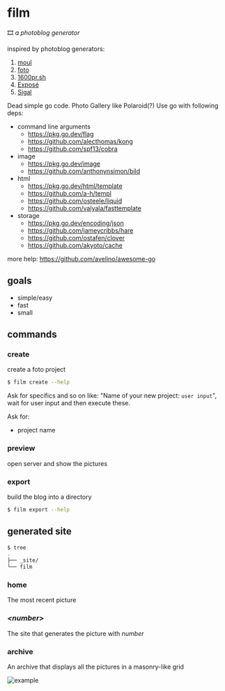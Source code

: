 # film

🎞 _a photoblog generator_

inspired by photoblog generators:

1. [moul](https://github.com/moul-co/moul)
2. [foto](https://github.com/waynezhang/foto)
3. [1600pr.sh](https://github.com/andersju/1600pr.sh)
4. [Exposé](https://github.com/Jack000/Expose)
5. [Sigal](https://github.com/saimn/sigal/)

Dead simple go code. Photo Gallery like Polaroid(?)
Use go with following deps:

- command line arguments
  - https://pkg.go.dev/flag
  - https://github.com/alecthomas/kong
  - https://github.com/spf13/cobra
- image
  - https://pkg.go.dev/image
  - https://github.com/anthonynsimon/bild
- html
  - https://pkg.go.dev/html/template
  - https://github.com/a-h/templ
  - https://github.com/osteele/liquid
  - https://github.com/valyala/fasttemplate
- storage
  - https://pkg.go.dev/encoding/json
  - https://github.com/jameycribbs/hare
  - https://github.com/ostafen/clover
  - https://github.com/akyoto/cache

more help: https://github.com/avelino/awesome-go

## goals

- simple/easy
- fast
- small

## commands

### create

create a foto project

```bash
$ film create --help
```

Ask for specifics and so on like: "Name of your new project: `user input`",
wait for user input and then execute these.

Ask for:

- project name

### preview

open server and show the pictures

### export

build the blog into a directory

```bash
$ film export --help
```

## generated site

```bash
$ tree
.
├── _site/
└── film

```

### home

The most recent picture

### _&lt;number&gt;_

The site that generates the picture with _number_

### archive

An archive that displays all the pictures in a masonry-like grid

![example](example.jpg)
